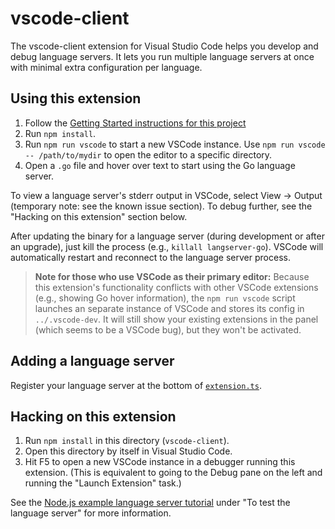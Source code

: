 # vscode-client

The vscode-client extension for Visual Studio Code helps you develop
and debug language servers. It lets you run multiple language servers
at once with minimal extra configuration per language.

## Using this extension

1. Follow the [Getting Started instructions for this project](../README.md)
1. Run `npm install`.
1. Run `npm run vscode` to start a new VSCode instance. Use `npm run vscode -- /path/to/mydir` to open the editor to a specific directory.
1. Open a `.go` file and hover over text to start using the Go language server.

To view a language server's stderr output in VSCode, select View → Output (temporary note: see the known issue section).
To debug further, see the "Hacking on this extension" section below.

After updating the binary for a language server (during development or after an upgrade), just kill the process (e.g., `killall langserver-go`).
VSCode will automatically restart and reconnect to the language server process.

> **Note for those who use VSCode as their primary editor:** Because this extension's functionality conflicts with other VSCode extensions
(e.g., showing Go hover information), the `npm run vscode` script launches an separate instance of VSCode and stores its config in `../.vscode-dev`.
It will still show your existing extensions in the panel (which seems to be a VSCode bug), but they won't be activated.

## Adding a language server

Register your language server at the bottom of [`extension.ts`](https://github.com/sourcegraph/langserver/blob/master/vscode-client/src/extension.ts).

## Hacking on this extension

1. Run `npm install` in this directory (`vscode-client`).
1. Open this directory by itself in Visual Studio Code.
1. Hit F5 to open a new VSCode instance in a debugger running this extension. (This is equivalent to going to the Debug pane on the left and running the "Launch Extension" task.)

See the [Node.js example language server tutorial](https://code.visualstudio.com/docs/extensions/example-language-server) under "To test the language server" for more information.
